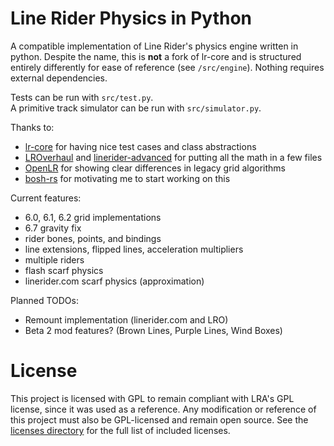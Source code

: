 # Line Rider Physics in Python

A compatible implementation of Line Rider's physics engine written in python. Despite the name, this is **not** a fork of lr-core and is structured entirely differently for ease of reference (see `/src/engine`). Nothing requires external dependencies.

Tests can be run with `src/test.py`.\
A primitive track simulator can be run with `src/simulator.py`.

Thanks to:
- [lr-core](https://github.com/conundrumer/lr-core) for having nice test cases and class abstractions
- [LROverhaul](https://github.com/LunaKampling/LROverhaul) and [linerider-advanced](https://github.com/jealouscloud/linerider-advanced) for putting all the math in a few files
- [OpenLR](https://github.com/kevansevans/OpenLR) for showing clear differences in legacy grid algorithms
- [bosh-rs](https://codeberg.org/lipfang/bosh-rs) for motivating me to start working on this

Current features:
- 6.0, 6.1, 6.2 grid implementations
- 6.7 gravity fix
- rider bones, points, and bindings
- line extensions, flipped lines, acceleration multipliers
- multiple riders
- flash scarf physics
- linerider.com scarf physics (approximation)

Planned TODOs:
- Remount implementation (linerider.com and LRO)
- Beta 2 mod features? (Brown Lines, Purple Lines, Wind Boxes)

# License

This project is licensed with GPL to remain compliant with LRA's GPL license, since it was used as a reference. Any modification or reference of this project must also be GPL-licensed and remain open source. See the [licenses directory](LICENSES/) for the full list of included licenses.
